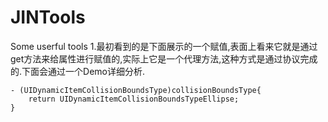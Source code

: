 # JINTools
Some userful tools
1.最初看到的是下面展示的一个赋值,表面上看来它就是通过get方法来给属性进行赋值的,实际上它是一个代理方法,这种方式是通过协议完成的.下面会通过一个Demo详细分析.
```
- (UIDynamicItemCollisionBoundsType)collisionBoundsType{
    return UIDynamicItemCollisionBoundsTypeEllipse;
}
```
